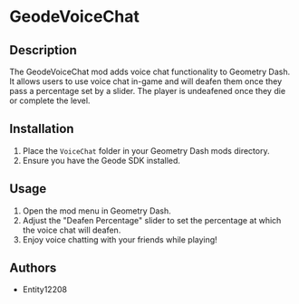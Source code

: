 # GeodeVoiceChat

## Description
The GeodeVoiceChat mod adds voice chat functionality to Geometry Dash. It allows users to use voice chat in-game and will deafen them once they pass a percentage set by a slider. The player is undeafened once they die or complete the level.

## Installation
1. Place the `VoiceChat` folder in your Geometry Dash mods directory.
2. Ensure you have the Geode SDK installed.

## Usage
1. Open the mod menu in Geometry Dash.
2. Adjust the "Deafen Percentage" slider to set the percentage at which the voice chat will deafen.
3. Enjoy voice chatting with your friends while playing!

## Authors
- Entity12208

